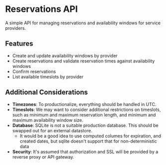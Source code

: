 # Reservations API

A simple API for managing reservations and availability windows for service providers.

## Features

- Create and update availability windows by provider
- Create reservations and validate reservation times against availability windows
- Confirm reservations
- List available timeslots  by provider

## Additional Considerations

- **Timezones**: To productionalize, everything should be handled in UTC.
- **Timeslots**: We may want to consider additional restrictions on timeslots, such as minimum and maximum reservation length, and minimum and maximum availability window size.
- **Database**: SQLite is not a suitable production database. This should be swapped out for an external datastore.
  - It would be a good idea to use computed columes for expiration, and created dates, but sqlite doesn't support that for non-deterministic data
- **Security**: It's assumed that authorization and SSL will be provided by a reverse proxy or API gateway.
